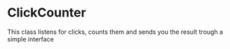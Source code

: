 # ClickCounter
This class listens for clicks, counts them and sends you the result trough a simple interface
